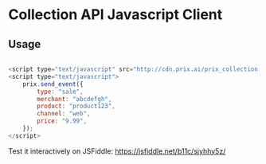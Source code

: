 Collection API Javascript Client
================================

Usage
-----


```javascript

<script type="text/javascript" src="http://cdn.prix.ai/prix_collection.js"></script>
<script type="text/javascript">
    prix.send_event({
        type: "sale",
        merchant: "abcdefgh",
        product: "product123",
        channel: "web",
        price: "9.99",
    });
</script>
```

Test it interactively on JSFiddle: https://jsfiddle.net/b11c/sjyhhy5z/
